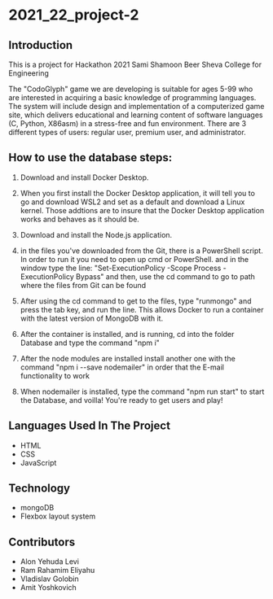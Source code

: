 # 2021_22_project-2

## Introduction
This is a project for Hackathon 2021 Sami Shamoon Beer Sheva College for Engineering

The "CodoGlyph" game we are developing is suitable for ages 5-99 who are interested in acquiring a basic knowledge of programming languages.
The system will include design and implementation of a computerized game site, which delivers educational and learning content of software languages (C, Python, X86asm) in a stress-free and fun environment.
There are 3 different types of users: regular user, premium user, and administrator.



## How to use the database steps:

1. Download and install Docker Desktop.

2. When you first install the Docker Desktop application, it will
   tell you to go and download WSL2 and set as a default and download
   a Linux kernel. Those addtions are to insure that the Docker Desktop
   application works and behaves as it should be.

3. Download and install the Node.js application.

4. in the files you've downloaded from the Git, there is a PowerShell
   script. In order to run it you need to open up cmd or PowerShell.
   and in the window type the line:
   "Set-ExecutionPolicy -Scope Process -ExecutionPolicy Bypass"
   and then, use the cd command to go to path where the files from Git
   can be found

5. After using the cd command to get to the files, type "runmongo"
   and press the tab key, and run the line. This allows Docker to run
   a container with the latest version of MongoDB with it.

6. After the container is installed, and is running, cd into the folder Database
   and type the command "npm i"

7. After the node modules are installed install another one with the command
   "npm i --save nodemailer" in order that the E-mail functionality to work

8. When nodemailer is installed, type the command "npm run start"
   to start the Database, and voilla! You're ready to get users and play!


## Languages Used In The Project
* HTML
* CSS
* JavaScript

## Technology
* mongoDB
* Flexbox layout system

## Contributors 
* Alon Yehuda Levi
* Ram Rahamim Eliyahu
* Vladislav Golobin
* Amit Yoshkovich
